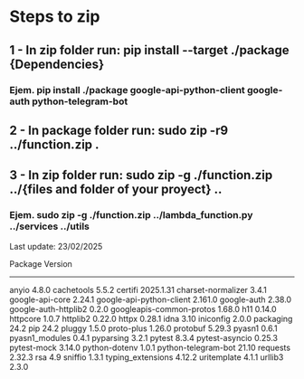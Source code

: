 # Steps to zip
## 1 - In zip folder run: pip install --target ./package {Dependencies}
### Ejem. pip install ./package google-api-python-client google-auth python-telegram-bot

## 2 - In package folder run: sudo zip -r9 ../function.zip .

## 3 - In zip folder run: sudo zip -g ./function.zip ../{files and folder of your proyect} ..
### Ejem. sudo zip -g ./function.zip ../lambda_function.py ../services ../utils

Last update: 23/02/2025

Package                  Version
------------------------ ---------
anyio                    4.8.0
cachetools               5.5.2
certifi                  2025.1.31
charset-normalizer       3.4.1
google-api-core          2.24.1
google-api-python-client 2.161.0
google-auth              2.38.0
google-auth-httplib2     0.2.0
googleapis-common-protos 1.68.0
h11                      0.14.0
httpcore                 1.0.7
httplib2                 0.22.0
httpx                    0.28.1
idna                     3.10
iniconfig                2.0.0
packaging                24.2
pip                      24.2
pluggy                   1.5.0
proto-plus               1.26.0
protobuf                 5.29.3
pyasn1                   0.6.1
pyasn1_modules           0.4.1
pyparsing                3.2.1
pytest                   8.3.4
pytest-asyncio           0.25.3
pytest-mock              3.14.0
python-dotenv            1.0.1
python-telegram-bot      21.10
requests                 2.32.3
rsa                      4.9
sniffio                  1.3.1
typing_extensions        4.12.2
uritemplate              4.1.1
urllib3                  2.3.0